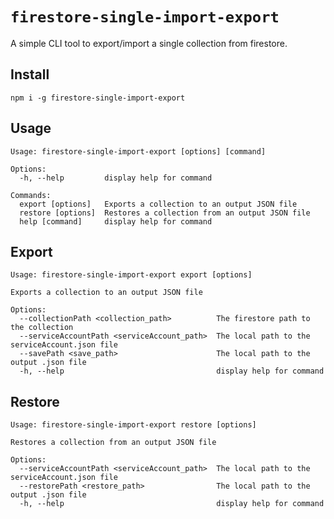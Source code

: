 # `firestore-single-import-export`

A simple CLI tool to export/import a single collection from firestore.

## Install

`npm i -g firestore-single-import-export`

## Usage

```
Usage: firestore-single-import-export [options] [command]

Options:
  -h, --help         display help for command

Commands:
  export [options]   Exports a collection to an output JSON file
  restore [options]  Restores a collection from an output JSON file
  help [command]     display help for command
```


## Export
```
Usage: firestore-single-import-export export [options]

Exports a collection to an output JSON file

Options:
  --collectionPath <collection_path>          The firestore path to the collection
  --serviceAccountPath <serviceAccount_path>  The local path to the serviceAccount.json file
  --savePath <save_path>                      The local path to the output .json file
  -h, --help                                  display help for command
```

## Restore
```
Usage: firestore-single-import-export restore [options]

Restores a collection from an output JSON file

Options:
  --serviceAccountPath <serviceAccount_path>  The local path to the serviceAccount.json file
  --restorePath <restore_path>                The local path to the output .json file
  -h, --help                                  display help for command


```